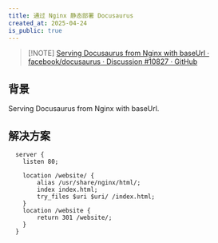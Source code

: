 ```yaml
---
title: 通过 Nginx 静态部署 Docusaurus
created_at: 2025-04-24
is_public: true
---
```


> [!NOTE] [Serving Docusaurus from Nginx with baseUrl · facebook/docusaurus · Discussion #10827 · GitHub](https://github.com/facebook/docusaurus/discussions/10827)

## 背景

Serving Docusaurus from Nginx with baseUrl.

## 解决方案

```nginx
  server {
    listen 80;

    location /website/ {
        alias /usr/share/nginx/html/;
        index index.html;
        try_files $uri $uri/ /index.html;
    }
    location /website {
        return 301 /website/;
    }
  }
```
